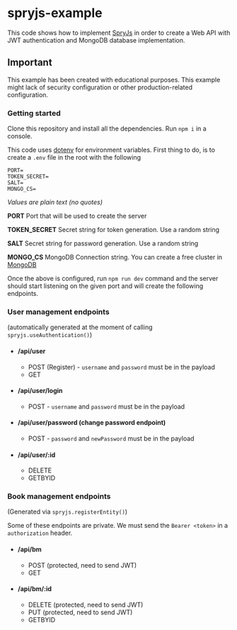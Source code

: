 # spryjs-example
This code shows how to implement [SpryJs](https://github.com/ederwii/spryjs) in order to create a Web API with JWT authentication and MongoDB database implementation.

## Important
This example has been created with educational purposes. This example might lack of security configuration or other production-related configuration. 

### Getting started
Clone this repository and install all the dependencies. Run `npm i` in a console.

This code uses [dotenv](https://www.npmjs.com/package/dotenv) for environment variables. First thing to do, is to create a `.env` file in the root with the following

```
PORT=
TOKEN_SECRET=
SALT=
MONGO_CS=
```
*Values are plain text (no quotes)*

**PORT** Port that will be used to create the server

**TOKEN_SECRET** Secret string for token generation. Use a random string

**SALT** Secret string for password generation. Use a random string

**MONGO_CS** MongoDB Connection string. You can create a free cluster in [MongoDB](https://www.mongodb.com/)

Once the above is configured, run `npm run dev` command and the server should start listening on the given port and will create the following endpoints.

### User management endpoints 
(automatically generated at the moment of calling `spryjs.useAuthentication()`)

* #### /api/user
  * POST (Register) - `username` and `password` must be in the payload
  * GET
* #### /api/user/login
  * POST - `username` and `password` must be in the payload
* #### /api/user/password (change password endpoint)
  * POST - `password` and `newPassword` must be in the payload
* #### /api/user/:id
  * DELETE
  * GETBYID

### Book management endpoints
(Generated via `spryjs.registerEntity()`)

Some of these endpoints are private. We must send the `Bearer <token>` in a `authorization` header.

* #### /api/bm
  * POST (protected, need to send JWT)
  * GET
* #### /api/bm/:id
  * DELETE (protected, need to send JWT)
  * PUT (protected, need to send JWT)
  * GETBYID

